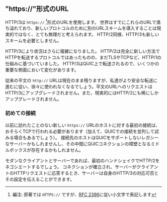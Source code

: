 ## "https://"形式のURL

HTTP/3は `https://` [^5-2_1]形式のURLを使用します。
世界はすでにこれらのURLで満ち溢れており、新しいプロトコルのために別のURLスキームを導入することは現実的ではなく、とても無理だと考えられます。
HTTP/2同様、HTTP/3も新しいスキームを必要としません。

[^5-2_1]: 編注: 原著では `HTTPS://` ですが、[RFC 2396](https://tools.ietf.org/html/rfc2396#section-3.1)に従い小文字で表記します

HTTP/3により状況はさらに複雑になりました。
HTTP/2は完全に新しい方法でHTTPを転送するプロトコルではあったものの、まだTLSやTCPなど、HTTP/1の仕組みに基づいていました。
HTTP/3はQUIC上で転送されるので、いくつかの重要な側面において変化があります。

従来の平文の `http://` URLは現在のまま残りますが、私達がより安全な転送に進むに従い、徐々に使われなくなるでしょう。平文のURLへのリクエストはHTTP/3にアップグレードされません。また、現実的には<!--、いくつかの理由により-->HTTP/2にも稀にしかアップグレードされません。

### 初めての接続

以前に訪れたことのない新しい `https://` URLのホストに対する最初の接続は、おそらくTCPで行われる必要があります（加えて、QUICでの接続を並列して試みる場合もあるでしょう）。
接続先のホストはQUICをサポートしないレガシーなサーバーかもしれませんし、その中間にQUICコネクションの障壁となるミドルボックスが存在するかもしれません。

モダンなクライアントとサーバーであれば、最初のハンドシェイクでHTTP/2をネゴシエートするでしょう。
コネクションが確立され、サーバーがクライアントのHTTPリクエストに応答するとき、サーバーは自身のHTTP/3の対応可否とその設定を伝えることができます。
